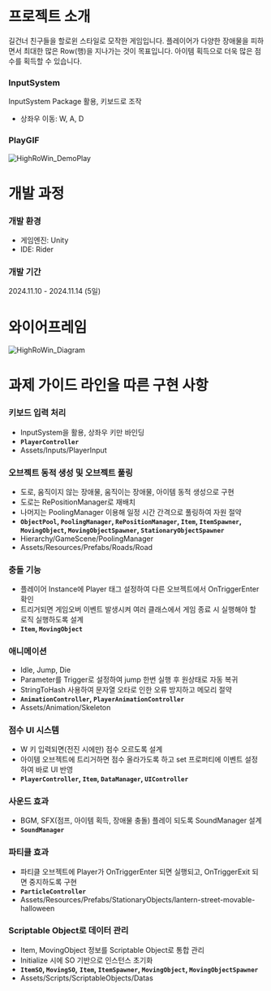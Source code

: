 # 프로젝트 소개

길건너 친구들을 할로윈 스타일로 모작한 게임입니다. 플레이어가 다양한 장애물을 피하면서 최대한 많은 Row(행)을 지나가는 것이 목표입니다. 아이템 획득으로 더욱 많은 점수를 획득할 수 있습니다.

### InputSystem

InputSystem Package 활용, 키보드로 조작

- 상좌우 이동:  W, A, D

### PlayGIF
![HighRoWin_DemoPlay](https://github.com/user-attachments/assets/ea8f2121-eac8-4d21-aa5a-0e6a9b826c15)


# 개발 과정

### 개발 환경

- 게임엔진: Unity
- IDE:  Rider

### 개발 기간

2024.11.10 - 2024.11.14 (5일)

# 와이어프레임
![HighRoWin_Diagram](https://github.com/user-attachments/assets/63df7e74-38fc-4b14-8036-0246b02f2b66)


# 과제 가이드 라인을 따른 구현 사항

### 키보드 입력 처리

- InputSystem을 활용, 상좌우 키만 바인딩
- **`PlayerController`**
- Assets/Inputs/PlayerInput

### 오브젝트 동적 생성 및 오브젝트 풀링

- 도로, 움직이지 않는 장애물, 움직이는 장애물, 아이템 동적 생성으로 구현
- 도로는 RePositionManager로 재배치
- 나머지는 PoolingManager 이용해 일정 시간 간격으로 풀링하여 자원 절약
- **`ObjectPool`, `PoolingManager`, `RePositionManager`, `Item`, `ItemSpawner`, `MovingObject`, `MovingObjectSpawner`, `StationaryObjectSpawner`**
- Hierarchy/GameScene/PoolingManager
- Assets/Resources/Prefabs/Roads/Road

### 충돌 기능

- 플레이어 Instance에 Player 태그 설정하여 다른 오브젝트에서 OnTriggerEnter 확인
- 트리거되면 게임오버 이벤트 발생시켜 여러 클래스에서 게임 종료 시 실행해야 할 로직 실행하도록 설계
- **`Item`, `MovingObject`**

### 애니메이션

- Idle, Jump, Die
- Parameter를 Trigger로 설정하여 jump 한번 실행 후 원상태로 자동 복귀
- StringToHash 사용하여 문자열 오타로 인한 오류 방지하고 메모리 절약
- **`AnimationController`, `PlayerAnimationController`**
- Assets/Animation/Skeleton

### 점수 UI 시스템

- W 키 입력되면(전진 시에만) 점수 오르도록 설계
- 아이템 오브젝트에 트리거하면 점수 올라가도록 하고 set 프로퍼티에 이벤트 설정하여 바로 UI 반영
- **`PlayerController`, `Item`, `DataManager`, `UIController`**

### 사운드 효과

- BGM, SFX(점프, 아이템 획득, 장애물 충돌) 플레이 되도록 SoundManager 설계
- **`SoundManager`**

### 파티클 효과

- 파티클 오브젝트에 Player가 OnTriggerEnter 되면 실행되고, OnTriggerExit 되면 중지하도록 구현
- **`ParticleController`**
- Assets/Resources/Prefabs/StationaryObjects/lantern-street-movable-halloween

### Scriptable Object로 데이터 관리

- Item, MovingObject 정보를 Scriptable Object로 통합 관리
- Initialize 시에 SO 기반으로 인스턴스 초기화
- **`ItemSO`, `MovingSO`,** **`Item`, `ItemSpawner`, `MovingObject`, `MovingObjectSpawner`**
- Assets/Scripts/ScriptableObjects/Datas

